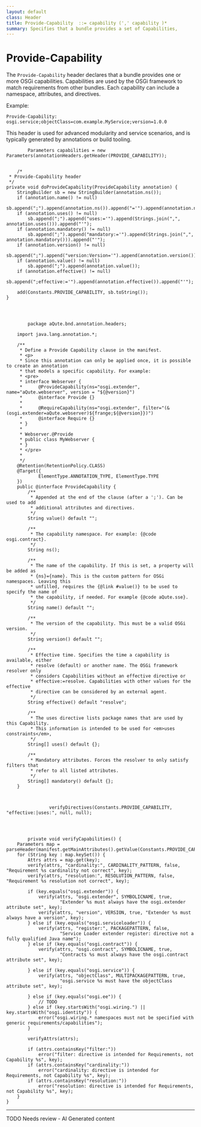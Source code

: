 ```yaml
---
layout: default
class: Header
title: Provide-Capability  ::= capability (',' capability )* 
summary: Specifies that a bundle provides a set of Capabilities, 
---
```


# Provide-Capability

The `Provide-Capability` header declares that a bundle provides one or more OSGi capabilities. Capabilities are used by the OSGi framework to match requirements from other bundles. Each capability can include a namespace, attributes, and directives.

Example:

```
Provide-Capability: osgi.service;objectClass=com.example.MyService;version=1.0.0
```

This header is used for advanced modularity and service scenarios, and is typically generated by annotations or build tooling.
	
			Parameters capabilities = new Parameters(annotationHeaders.getHeader(PROVIDE_CAPABILITY));
	
	
		/*
	 * Provide-Capability header
	 */
	private void doProvideCapability(ProvideCapability annotation) {
		StringBuilder sb = new StringBuilder(annotation.ns());
		if (annotation.name() != null)
			sb.append(";").append(annotation.ns()).append("='").append(annotation.name()).append("'");
		if (annotation.uses() != null)
			sb.append(";").append("uses:='").append(Strings.join(",", annotation.uses())).append("'");
		if (annotation.mandatory() != null)
			sb.append(";").append("mandatory:='").append(Strings.join(",", annotation.mandatory())).append("'");
		if (annotation.version() != null)
			sb.append(";").append("version:Version='").append(annotation.version()).append("'");
		if (annotation.value() != null)
			sb.append(";").append(annotation.value());
		if (annotation.effective() != null)
			sb.append(";effective:='").append(annotation.effective()).append("'");

		add(Constants.PROVIDE_CAPABILITY, sb.toString());
	}

	
	
	
			package aQute.bnd.annotation.headers;
		
		import java.lang.annotation.*;

		/**
		 * Define a Provide Capability clause in the manifest.
		 * <p>
		 * Since this annotation can only be applied once, it is possible to create an annotation
		 * that models a specific capability. For example:
		 * <pre>
		 * interface Webserver {
		 * 		@ProvideCapability(ns="osgi.extender", name="aQute.webserver", version = "${@version}")
		 * 	 	@interface Provide {}
		 * 
		 * 		@RequireCapability(ns="osgi.extender", filter="(&(osgi.extender=aQute.webserver)${frange;${@version}})")
		 * 	 	@interface Require {}
		 * }
		 * 
		 * Webserver.@Provide
		 * public class MyWebserver {
		 * }
		 * </pre>
		 * 
		 */
		@Retention(RetentionPolicy.CLASS)
		@Target({
				ElementType.ANNOTATION_TYPE, ElementType.TYPE
		})
		public @interface ProvideCapability {
			/**
			 * Appended at the end of the clause (after a ';'). Can be used to add
			 * additional attributes and directives.
			 */
			String value() default "";
		
			/**
			 * The capability namespace. For example: {@code osgi.contract}.
			 */
			String ns();
		
			/**
			 * The name of the capability. If this is set, a property will be added as
			 * {ns}={name}. This is the custom pattern for OSGi namespaces. Leaving this
			 * unfilled, requires the {@link #value()} to be used to specify the name of
			 * the capability, if needed. For example {@code aQute.sse}.
			 */
			String name() default "";
		
			/**
			 * The version of the capability. This must be a valid OSGi version.
			 */
			String version() default "";
		
			/**
			 * Effective time. Specifies the time a capability is available, either
			 * resolve (default) or another name. The OSGi framework resolver only
			 * considers Capabilities without an effective directive or
			 * effective:=resolve. Capabilities with other values for the effective
			 * directive can be considered by an external agent.
			 */
			String effective() default "resolve";
		
			/**
			 * The uses directive lists package names that are used by this Capability.
			 * This information is intended to be used for <em>uses constraints</em>,
			 */
			String[] uses() default {};
		
			/**
			 * Mandatory attributes. Forces the resolver to only satisfy filters that
			 * refer to all listed attributes.
			 */
			String[] mandatory() default {};
		}
			
			
			
					verifyDirectives(Constants.PROVIDE_CAPABILITY, "effective:|uses:", null, null);
					
					
					
					
			private void verifyCapabilities() {
		Parameters map = parseHeader(manifest.getMainAttributes().getValue(Constants.PROVIDE_CAPABILITY));
		for (String key : map.keySet()) {
			Attrs attrs = map.get(key);
			verify(attrs, "cardinality:", CARDINALITY_PATTERN, false, "Requirement %s cardinality not correct", key);
			verify(attrs, "resolution:", RESOLUTION_PATTERN, false, "Requirement %s resolution not correct", key);

			if (key.equals("osgi.extender")) {
				verify(attrs, "osgi.extender", SYMBOLICNAME, true,
						"Extender %s must always have the osgi.extender attribute set", key);
				verify(attrs, "version", VERSION, true, "Extender %s must always have a version", key);
			} else if (key.equals("osgi.serviceloader")) {
				verify(attrs, "register:", PACKAGEPATTERN, false,
						"Service Loader extender register: directive not a fully qualified Java name");
			} else if (key.equals("osgi.contract")) {
				verify(attrs, "osgi.contract", SYMBOLICNAME, true,
						"Contracts %s must always have the osgi.contract attribute set", key);

			} else if (key.equals("osgi.service")) {
				verify(attrs, "objectClass", MULTIPACKAGEPATTERN, true,
						"osgi.service %s must have the objectClass attribute set", key);

			} else if (key.equals("osgi.ee")) {
				// TODO
			} else if (key.startsWith("osgi.wiring.") || key.startsWith("osgi.identity")) {
				error("osgi.wiring.* namespaces must not be specified with generic requirements/capabilities");
			}

			verifyAttrs(attrs);

			if (attrs.containsKey("filter:"))
				error("filter: directive is intended for Requirements, not Capability %s", key);
			if (attrs.containsKey("cardinality:"))
				error("cardinality: directive is intended for Requirements, not Capability %s", key);
			if (attrs.containsKey("resolution:"))
				error("resolution: directive is intended for Requirements, not Capability %s", key);
		}
	}



---
TODO Needs review - AI Generated content